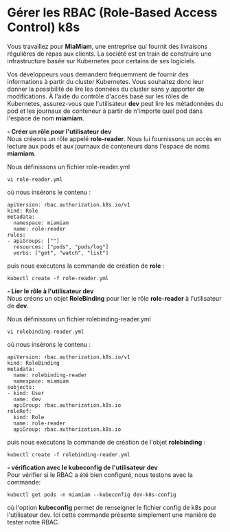 # Gérer les RBAC (Role-Based Access Control) k8s
Vous travaillez pour **MiaMiam**, une entreprise qui fournit des livraisons régulières de repas aux clients. La société est en train de construire une infrastructure basée sur Kubernetes pour certains de ses logiciels.

Vos développeurs vous demandent fréquemment de fournir des informations à partir du cluster Kubernetes. Vous souhaitez donc leur donner la possibilité de lire les données du cluster sans y apporter de modifications. À l'aide du contrôle d'accès basé sur les rôles de Kubernetes, assurez-vous que l'utilisateur **dev** peut lire les métadonnées du pod et les journaux de conteneur à partir de n'importe quel pod dans l'espace de nom **miamiam**.

**- Créer un rôle pour l'utilisateur dev**<br>
Nous créeons un rôle appelé **role-reader**. Nous lui fournissons un accès en lecture aux pods et aux journaux de conteneurs dans l'espace de noms **miamiam**.

Nous définissons un fichier role-reader.yml
```
vi role-reader.yml
```

où nous insérons le contenu :
```
apiVersion: rbac.authorization.k8s.io/v1
kind: Role
metadata:
  namespace: miamiam  
  name: role-reader
rules:
- apiGroups: [""]  
  resources: ["pods", "pods/log"]  
  verbs: ["get", "watch", "list"]
```

puis nous exécutons la commande de création de **role** :
```
kubectl create -f role-reader.yml
```

**- Lier le rôle à l'utilisateur dev**<br>
Nous créons un objet **RoleBinding** pour lier le rôle **role-reader** à l'utilisateur de **dev**.<br>

Nous définissons un fichier rolebinding-reader.yml
```
vi rolebinding-reader.yml
```

où nous insérons le contenu :
```
apiVersion: rbac.authorization.k8s.io/v1
kind: RoleBinding
metadata:  
  name: rolebinding-reader  
  namespace: miamiam
subjects:
- kind: User  
  name: dev  
  apiGroup: rbac.authorization.k8s.io
roleRef:  		
  kind: Role  
  name: role-reader  
  apiGroup: rbac.authorization.k8s.io
```

puis nous exécutons la commande de création de l'objet **rolebinding** :
```
kubectl create -f rolebinding-reader.yml
```

**- vérification avec le kubeconfig de l'utilisateur dev**<br>
Pour vérifier si le RBAC a été bien configuré, nous testons avec la commande:
```
kubectl get pods -n miamiam --kubeconfig dev-k8s-config
```

où l'option **kubeconfig** permet de renseigner le fichier config de k8s pour l'utilisateur dev. Ici cette commande présente simplement une manière de tester notre RBAC.